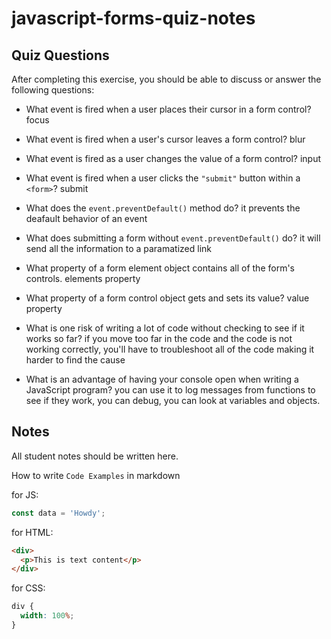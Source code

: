 # javascript-forms-quiz-notes

## Quiz Questions

After completing this exercise, you should be able to discuss or answer the following questions:

- What event is fired when a user places their cursor in a form control? focus

- What event is fired when a user's cursor leaves a form control? blur

- What event is fired as a user changes the value of a form control? input

- What event is fired when a user clicks the `"submit"` button within a `<form>`? submit

- What does the `event.preventDefault()` method do? it prevents the deafault behavior of an event

- What does submitting a form without `event.preventDefault()` do? it will send all the information to a paramatized link

- What property of a form element object contains all of the form's controls. elements property

- What property of a form control object gets and sets its value? value property

- What is one risk of writing a lot of code without checking to see if it works so far? if you move too far in the code and the code is not working correctly, you'll have to troubleshoot all of the code making it harder to find the cause

- What is an advantage of having your console open when writing a JavaScript program? you can use it to log messages from functions to see if they work, you can debug, you can look at variables and objects.

## Notes

All student notes should be written here.

How to write `Code Examples` in markdown

for JS:

```javascript
const data = 'Howdy';
```

for HTML:

```html
<div>
  <p>This is text content</p>
</div>
```

for CSS:

```css
div {
  width: 100%;
}
```
